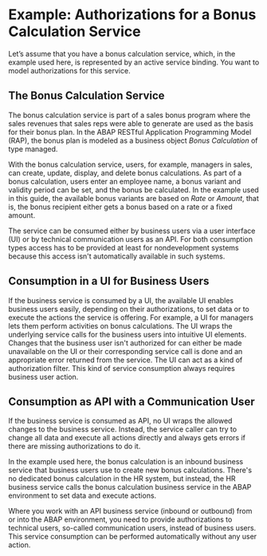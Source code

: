<!-- loio825942f8db9f4523b4d0cd6a807e89d2 -->

# Example: Authorizations for a Bonus Calculation Service

Let’s assume that you have a bonus calculation service, which, in the example used here, is represented by an active service binding. You want to model authorizations for this service.



<a name="loio825942f8db9f4523b4d0cd6a807e89d2__section_tks_crn_5mb"/>

## The Bonus Calculation Service

The bonus calculation service is part of a sales bonus program where the sales revenues that sales reps were able to generate are used as the basis for their bonus plan. In the ABAP RESTful Application Programming Model \(RAP\), the bonus plan is modeled as a business object *Bonus Calculation* of type managed.

With the bonus calculation service, users, for example, managers in sales, can create, update, display, and delete bonus calculations. As part of a bonus calculation, users enter an employee name, a bonus variant and validity period can be set, and the bonus be calculated. In the example used in this guide, the available bonus variants are based on *Rate* or *Amount*, that is, the bonus recipient either gets a bonus based on a rate or a fixed amount.

The service can be consumed either by business users via a user interface \(UI\) or by technical communication users as an API. For both consumption types access has to be provided at least for nondevelopment systems because this access isn't automatically available in such systems.



<a name="loio825942f8db9f4523b4d0cd6a807e89d2__section_bgc_zrq_qpb"/>

## Consumption in a UI for Business Users

If the business service is consumed by a UI, the available UI enables business users easily, depending on their authorizations, to set data or to execute the actions the service is offering. For example, a UI for managers lets them perform activities on bonus calculations. The UI wraps the underlying service calls for the business users into intuitive UI elements. Changes that the business user isn't authorized for can either be made unavailable on the UI or their corresponding service call is done and an appropriate error returned from the service. The UI can act as a kind of authorization filter. This kind of service consumption always requires business user action.



<a name="loio825942f8db9f4523b4d0cd6a807e89d2__section_hrb_kxw_3pb"/>

## Consumption as API with a Communication User

If the business service is consumed as API, no UI wraps the allowed changes to the business service. Instead, the service caller can try to change all data and execute all actions directly and always gets errors if there are missing authorizations to do it.

In the example used here, the bonus calculation is an inbound business service that business users use to create new bonus calculations. There's no dedicated bonus calculation in the HR system, but instead, the HR business service calls the bonus calculation business service in the ABAP environment to set data and execute actions.

Where you work with an API business service \(inbound or outbound\) from or into the ABAP environment, you need to provide authorizations to technical users, so-called communication users, instead of business users. This service consumption can be performed automatically without any user action.

